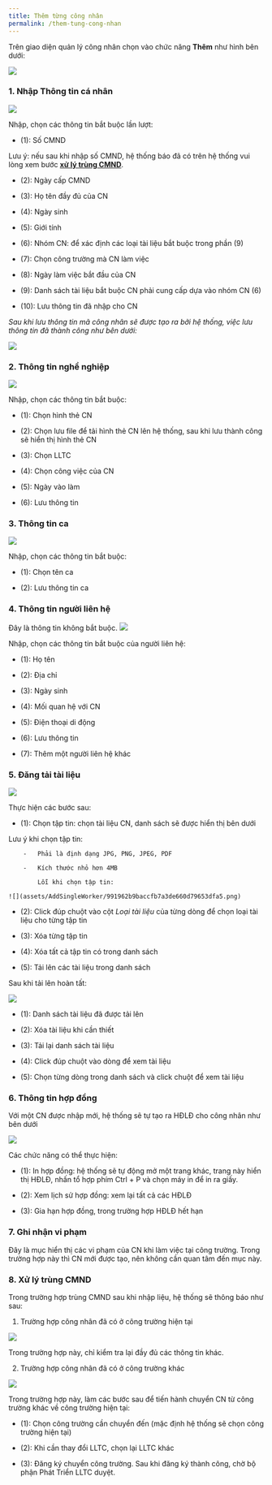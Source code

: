 ```yaml
---
title: Thêm từng công nhân
permalink: /them-tung-cong-nhan
---
```


Trên giao diện quản lý công nhân chọn vào chức năng **Thêm** như hình bên dưới:

![](assets/AddSingleWorker/a6b5eddc790fd5e40a0a1c556a9696e0.png)

### **1. Nhập Thông tin cá nhân**

![](assets/AddSingleWorker/cb7c3aa89ee690792c36599cbc36cadf.png)

Nhập, chọn các thông tin bắt buộc lần lượt:

- (1): Số CMND

Lưu ý: nếu sau khi nhập số CMND, hệ thống báo đã có trên hệ thống vui lòng xem
bước **[xử lý trùng CMND](#xử-lý-trùng-cmnd)**.

- (2): Ngày cấp CMND

- (3): Họ tên đầy đủ của CN

- (4): Ngày sinh

- (5): Giới tính

- (6): Nhóm CN: để xác định các loại tài liệu bắt buộc trong phần (9)

- (7): Chọn công trường mà CN làm việc

- (8): Ngày làm việc bắt đầu của CN

- (9): Danh sách tài liệu bắt buộc CN phải cung cấp dựa vào nhóm CN (6)

- (10): Lưu thông tin đã nhập cho CN

*Sau khi lưu thông tin mã công nhân sẽ được tạo ra bởi hệ thống, việc lưu thông
tin đã thành công như bên dưới:*

![](assets/AddSingleWorker/da2c81e5a5e09371ebcd0ae45cd8660d.png)

### **2. Thông tin nghề nghiệp**

![](assets/AddSingleWorker/c94d332084483b386425bee512bb0707.png)

Nhập, chọn các thông tin bắt buộc:

- (1): Chọn hình thẻ CN

- (2): Chọn lưu file để tải hình thẻ CN lên hệ thống, sau khi lưu thành công sẽ
hiển thị hình thẻ CN

- (3): Chọn LLTC

- (4): Chọn công việc của CN

- (5): Ngày vào làm

- (6): Lưu thông tin

### **3. Thông tin ca**

![](assets/AddSingleWorker/c8748f00c1628d867e4de78921ea7370.png)

Nhập, chọn các thông tin bắt buộc:

- (1): Chọn tên ca

- (2): Lưu thông tin ca

### **4. Thông tin người liên hệ**
Đây là thông tin không bắt buộc.
![](assets/AddSingleWorker/e9f507b4796b2a63f5207625b2e578c3.png)

Nhập, chọn các thông tin bắt buộc của người liên hệ:

- (1): Họ tên

- (2): Địa chỉ

- (3): Ngày sinh

- (4): Mối quan hệ với CN

- (5): Điện thoại di động

- (6): Lưu thông tin

- (7): Thêm một người liên hệ khác

### **5. Đăng tải tài liệu**

![](assets/AddSingleWorker/49dacaaf2f6e3b7eaf81638917447bd3.png)

Thực hiện các bước sau:

- (1): Chọn tập tin: chọn tài liệu CN, danh sách sẽ được hiển thị bên dưới

Lưu ý khi chọn tập tin:

        -   Phải là định dạng JPG, PNG, JPEG, PDF

        -   Kích thước nhỏ hơn 4MB

            Lỗi khi chọn tập tin:

    ![](assets/AddSingleWorker/991962b9baccfb7a3de660d79653dfa5.png)

- (2): Click đúp chuột vào cột *Loại tài liệu* của từng dòng để chọn loại tài liệu cho từng tập tin

- (3): Xóa từng tập tin

- (4): Xóa tất cả tập tin có trong danh sách

- (5): Tải lên các tài liệu trong danh sách

Sau khi tải lên hoàn tất:

![](assets/AddSingleWorker/9e40e1cf5b85559bb739ef3771a2d7c6.png)

- (1): Danh sách tài liệu đã được tải lên

- (2): Xóa tài liệu khi cần thiết

- (3): Tải lại danh sách tài liệu

- (4): Click đúp chuột vào dòng để xem tài liệu

- (5): Chọn từng dòng trong danh sách và click chuột để xem tài liệu

### **6. Thông tin hợp đồng**

Với một CN được nhập mới, hệ thống sẽ tự tạo ra HĐLĐ cho công nhân như bên dưới

![](assets/AddSingleWorker/ac44bc5f35cd43acf2bbf79d6de2778f.png)

Các chức năng có thể thực hiện:

- (1): In hợp đồng: hệ thống sẽ tự động mở một trang khác, trang này hiển thị HĐLĐ, nhấn tổ hợp phím Ctrl + P và chọn máy in để in ra giấy.

- (2): Xem lịch sử hợp đồng: xem lại tất cả các HĐLĐ

- (3): Gia hạn hợp đồng, trong trường hợp HĐLĐ hết hạn

### **7. Ghi nhận vi phạm** 
Đây là mục hiển thị các vi phạm của CN khi làm việc tại công trường. Trong trường hợp này thì CN mới được tạo, nên không cần quan tâm đến mục này.

### **8. Xử lý trùng CMND**
Trong trường hợp trùng CMND sau khi nhập liệu, hệ thống sẽ thông báo như sau:

1. Trường hợp công nhân đã có ở công trường hiện tại

![](assets/AddSingleWorker/8b85699ee0ee9c6ab6763ceb4cc5589a.png)

Trong trường hợp này, chỉ kiểm tra lại đầy đủ các thông tin khác.

2. Trường hợp công nhân đã có ở công trường khác

![](assets/AddSingleWorker/ae2f0c8a7eeda3df6e9f0eadafb95b8b.png)

Trong trường hợp này, làm các bước sau để tiến hành chuyển CN từ công trường
khác về công trường hiện tại:

- (1): Chọn công trường cần chuyển đến (mặc định hệ thống sẽ chọn công trường hiện
tại)

- (2): Khi cần thay đổi LLTC, chọn lại LLTC khác

- (3): Đăng ký chuyển công trường. Sau khi đăng ký thành công, chờ bộ phận Phát
Triển LLTC duyệt.
